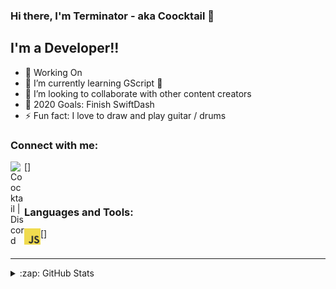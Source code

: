 ### Hi there, I'm Terminator - aka Coocktail 👋



## I'm a Developer!!

- 🔭 Working On 
- 🌱 I’m currently learning GScript 🤣
- 👯 I’m looking to collaborate with other content creators
- 🥅 2020 Goals: Finish SwiftDash
- ⚡ Fun fact: I love to draw and play guitar / drums

### Connect with me:




[<img align="left" alt="Coocktail | Discord" width="22px" src="http://icons.iconarchive.com/icons/papirus-team/papirus-apps/512/discord-icon.png" />]

<br />

### Languages and Tools:

[<img align="left" alt="JavaScript" width="26px" src="https://raw.githubusercontent.com/github/explore/80688e429a7d4ef2fca1e82350fe8e3517d3494d/topics/javascript/javascript.png" />]
<br />
<br />

---


<!--END_SECTION:activity-->

</details>

<details>
  <summary>:zap: GitHub Stats</summary>

  <img align="left" alt="Coocktail GitHub Stats" src="https://github-readme-stats.codestackr.vercel.app/api?username=Coocktail&show_icons=true&hide_border=true" />

</details>

[website]: https://codeSTACKr.com
[course]: http://vsCodeHero.com
[twitter]: https://twitter.com/codeSTACKr
[youtube]: https://youtube.com/codeSTACKr
[instagram]: https://instagram.com/codeSTACKr
[linkedin]: https://linkedin.com/in/codeSTACKr
[webdevplaylist]: https://www.youtube.com/playlist?list=PLkwxH9e_vrAJ0WbEsFA9W3I1W-g_BTsbt
[jsplaylist]: https://www.youtube.com/playlist?list=PLkwxH9e_vrALRJKu7wfXby3MKeflhTu6B
[cssplaylist]: https://www.youtube.com/playlist?list=PLkwxH9e_vrALSdvZuEh6gqQdmDoDIoqz4
[reactplaylist]: https://www.youtube.com/playlist?list=PLkwxH9e_vrAK4TdffpxKY3QGyHCpxFcQ0
